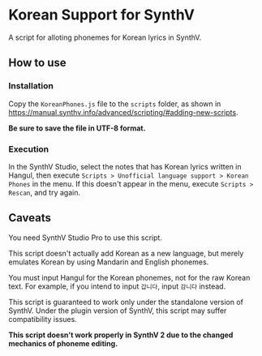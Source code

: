 # Korean Support for SynthV
A script for alloting phonemes for Korean lyrics in SynthV.

## How to use

### Installation
Copy the `KoreanPhones.js` file to the `scripts` folder, as shown in https://manual.synthv.info/advanced/scripting/#adding-new-scripts.

**Be sure to save the file in UTF-8 format.**

### Execution
In the SynthV Studio, select the notes that has Korean lyrics written in Hangul, then execute `Scripts > Unofficial language support > Korean Phones` in the menu. If this doesn't appear in the menu, execute `Scripts > Rescan`, and try again.

## Caveats
You need SynthV Studio Pro to use this script.

This script doesn't actually add Korean as a new language, but merely emulates Korean by using Mandarin and English phonemes.

You must input Hangul for the Korean phonemes, not for the raw Korean text. For example, if you intend to input `갑니다`, input `감니다` instead.

This script is guaranteed to work only under the standalone version of SynthV. Under the plugin version of SynthV, this script may suffer compatibility issues.

**This script doesn't work properly in SynthV 2 due to the changed mechanics of phoneme editing.**
